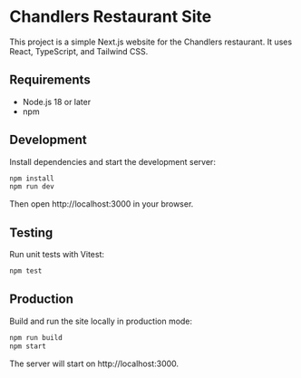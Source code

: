 # Chandlers Restaurant Site

This project is a simple Next.js website for the Chandlers restaurant. It uses React, TypeScript, and Tailwind CSS.

## Requirements

- Node.js 18 or later
- npm

## Development

Install dependencies and start the development server:

```bash
npm install
npm run dev
```

Then open http://localhost:3000 in your browser.

## Testing

Run unit tests with Vitest:

```bash
npm test
```

## Production

Build and run the site locally in production mode:

```bash
npm run build
npm start
```

The server will start on http://localhost:3000.
